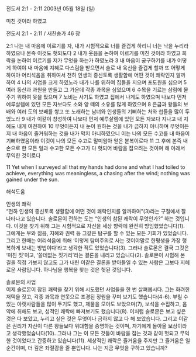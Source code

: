 전도서 2:1 - 2:11 
2003년 05월 18일 (일)

미친 것이라 하였고



전도서 2:1 - 2:11 / 새찬송가 46 장


2:1 나는 내 마음에 이르기를 자, 내가 시험적으로 너를 즐겁게 하리니 너는 낙을 누리라 하였으나 본즉 이것도 헛되도다 2 내가 웃음을 논하여 이르기를 미친 것이라 하였고 희락을 논하여 이르기를 저가 무엇을 하는가 하였노라 3 내 마음이 궁구하기를 내가 어떻게 하여야 내 마음에 지혜로 다스림을 받으면서 술로 내 육신을 즐겁게 할까 또 어떻게 하여야 어리석음을 취하여서 천하 인생의 종신토록 생활함에 어떤 것이 쾌락인지 알까 하여 4 나의 사업을 크게 하였노라 내가 나를 위하여 집들을 지으며 포도원을 심으며 5 여러 동산과 과원을 만들고 그 가운데 각종 과목을 심었으며 6 수목을 기르는 삼림에 물주기 위하여 못을 팠으며 7 노비는 사기도 하였고 집에서 나게도 하였으며 나보다 먼저 예루살렘에 있던 모든 자보다도 소와 양 떼의 소유를 많게 하였으며 8 은금과 왕들의 보배와 여러 도의 보배를 쌓고 또 노래하는 남녀와 인생들의 기뻐하는 처와 첩들을 많이 두었노라 9 내가 이같이 창성하여 나보다 먼저 예루살렘에 있던 모든 자보다 지나고 내 지혜도 내게 여전하여 10 무엇이든지 내 눈이 원하는 것을 내가 금하지 아니하며 무엇이든지 내 마음이 즐거워하는 것을 내가 막지 아니하였으니 이는 나의 모든 수고를 내 마음이 기뻐하였음이라 이것이 나의 모든 수고로 말미암아 얻은 분복이로다 11 그 후에 본즉 내 손으로 한 모든 일과 수고한 모든 수고가 다 헛되어 바람을 잡으려는 것이며 해 아래서 무익한 것이로다

11 Yet when I surveyed all that my hands had done and what I had toiled to achieve, everything was meaningless, a chasing after the wind; nothing was gained under the sun.

해석도움





인생의 쾌락  
“천하 인생의 종신토록 생활함에 어떤 것이 쾌락인지를 알까하여”(3)라는 구절에서 잘 나타나고 있습니다. 솔로몬이 전하는 도는 “인생의 참된 쾌락이 무엇인가?” 하는 것입니다. 이것을 찾기 위해 그는 시험적으로 자신을 세상 향락에 완전히 방임했었습니다(1). 그에게는  부와 젊음, 지혜와 권력 등 그같은 탐구를 할 수 있는 모든 기회가 있었습니다. 그리고 한때는 어리석음에 취해 ‘이렇게 탐미주의로 사는 것이야말로 한평생을 가장 행복하게 보내는 방법이다’라고 생각한 적도 있었습니다(3). 그러나 솔로몬은 결국 그것은 ‘미친 짓’이고, ‘쓸데없는 짓거리’라는 결론을 내리고 있습니다(2). 솔로몬이 시험해 본 길을 직접 가보지 않고도 그가 내린 이같은 결론을 받아들일 수 있는 사람은 그보다 지혜로운 사람입니다.  하나님을 행복을 찾는 것은 헛된 것입니다. 

솔로몬의 사업  
이제 솔로몬이 참된 쾌락을 찾기 위해 시도했던 사업들을 한 번 살펴봅시다. 그는 화려한 저택을 짓고, 각종 과목과 연못으로 조경된 정원을 꾸며 보기도 했습니다(4-6). 부릴 수 있는 아랫사람들을 많이 두기도 했고, 제물을 모아도 보았으며(7), 보석을 수집하고, 음악에 취해도 보고, 성적인 쾌락에 빠져보기도 했습니다(8). 이처럼 솔로몬은 보고 싶은 것은 다 보았고, 누리고 싶은 것은 무엇이나 금하지 않고 다 해 보았습니다. 그리고 이같은 권리가 자신이 다른 왕들보다 위대함을 증명하는 것이며, 자기에게 돌아올 보상이라고 생각했었습니다(10). 그러나 그는 이 모든 것들이 바람을 잡는 것과 같이 헛되고 무익한 것이었다고 간증하고 있습니다(11). 세상적인 쾌락은 즐거움을 주지만 그 즐거움은 일순간이며, 더 깊은 좌절감을 줄 뿐입니다. 나는 지금 무엇을 구하고 있습니까?